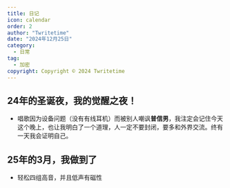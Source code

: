 ```yaml
---
title: 日记
icon: calendar
order: 2
author: "Twritetime"
date: "2024年12月25日"
category:
  - 日常
tag:
  - 加密
copyright: Copyright © 2024 Twritetime
---
```


<!-- more -->

## 24年的圣诞夜，我的觉醒之夜！

- 唱歌因为设备问题（没有有线耳机）而被别人嘲讽**普信男**，我注定会记住今天这个晚上，也让我明白了一个道理，人一定不要封闭，要多和外界交流。终有一天我会证明自己。

## 25年的3月，我做到了
- 轻松四组高音，并且低声有磁性